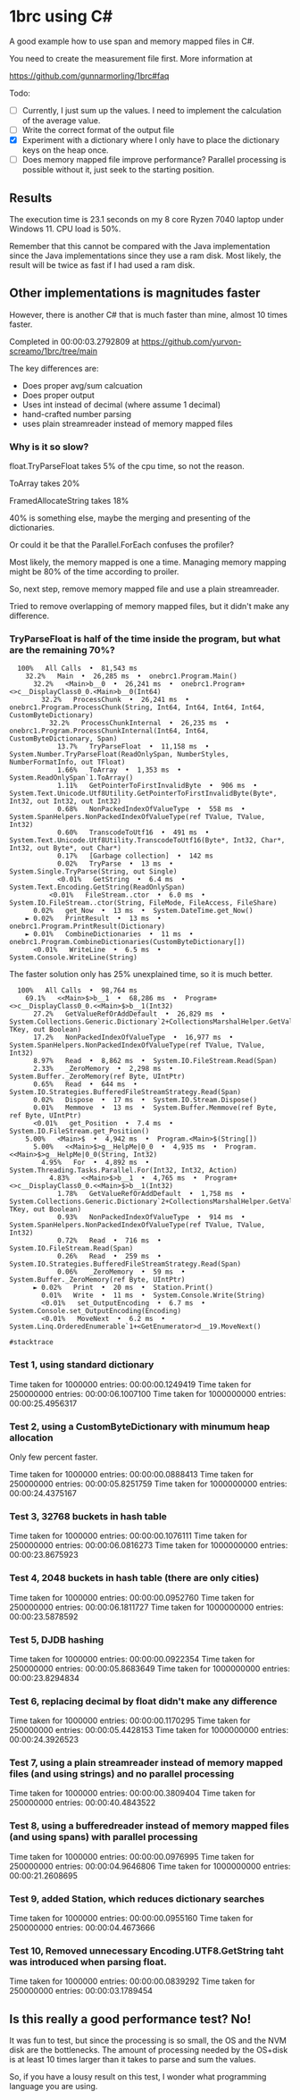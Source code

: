 ﻿# 1brc using C#

A good example how to use span and memory mapped files in C#.

You need to create the measurement file first. More information at

https://github.com/gunnarmorling/1brc#faq


Todo: 
- [ ] Currently, I just sum up the values. I need to implement the calculation of the average value.
- [ ] Write the correct format of the output file
- [x] Experiment with a dictionary where I only have to place the dictionary keys on the heap once.
- [ ] Does memory mapped file improve performance? Parallel processing is possible without it, just seek to the starting position.

## Results

The execution time is 23.1 seconds on my 8 core Ryzen 7040 laptop under Windows 11. CPU load is 50%.

Remember that this cannot be compared with the Java implementation since the Java implementations since they use a ram disk. 
Most likely, the result will be twice as fast if I had used a ram disk.

## Other implementations is magnitudes faster

However, there is another C# that is much faster than mine, almost 10 times faster.

Completed in 00:00:03.2792809 at https://github.com/yurvon-screamo/1brc/tree/main

The key differences are:
- Does proper avg/sum calcuation
- Does proper output
- Uses int instead of decimal (where assume 1 decimal)
- hand-crafted number parsing
- uses plain streamreader instead of memory mapped files

### Why is it so slow?

float.TryParseFloat takes 5% of the cpu time, so not the reason.

ToArray takes 20%

FramedAllocateString takes 18%

40% is something else, maybe the merging and presenting of the dictionaries.

Or could it be that the Parallel.ForEach confuses the profiler?

Most likely, the memory mapped is one a time. Managing memory mapping might be 80% of the time according to proiler.

So, next step, remove memory mapped file and use a plain streamreader.

Tried to remove overlapping of memory mapped files, but it didn't make any difference.

### TryParseFloat is half of the time inside the program, but what are the remaining 70%?

```
  100%   All Calls  •  81,543 ms
    32.2%   Main  •  26,285 ms  •  onebrc1.Program.Main()
      32.2%   <Main>b__0  •  26,241 ms  •  onebrc1.Program+<>c__DisplayClass0_0.<Main>b__0(Int64)
        32.2%   ProcessChunk  •  26,241 ms  •  onebrc1.Program.ProcessChunk(String, Int64, Int64, Int64, Int64, CustomByteDictionary)
          32.2%   ProcessChunkInternal  •  26,235 ms  •  onebrc1.Program.ProcessChunkInternal(Int64, Int64, CustomByteDictionary, Span)
            13.7%   TryParseFloat  •  11,158 ms  •  System.Number.TryParseFloat(ReadOnlySpan, NumberStyles, NumberFormatInfo, out TFloat)
            1.66%   ToArray  •  1,353 ms  •  System.ReadOnlySpan`1.ToArray()
            1.11%   GetPointerToFirstInvalidByte  •  906 ms  •  System.Text.Unicode.Utf8Utility.GetPointerToFirstInvalidByte(Byte*, Int32, out Int32, out Int32)
            0.68%   NonPackedIndexOfValueType  •  558 ms  •  System.SpanHelpers.NonPackedIndexOfValueType(ref TValue, TValue, Int32)
            0.60%   TranscodeToUtf16  •  491 ms  •  System.Text.Unicode.Utf8Utility.TranscodeToUtf16(Byte*, Int32, Char*, Int32, out Byte*, out Char*)
            0.17%   [Garbage collection]  •  142 ms
            0.02%   TryParse  •  13 ms  •  System.Single.TryParse(String, out Single)
            <0.01%   GetString  •  6.4 ms  •  System.Text.Encoding.GetString(ReadOnlySpan)
          <0.01%   FileStream..ctor  •  6.0 ms  •  System.IO.FileStream..ctor(String, FileMode, FileAccess, FileShare)
      0.02%   get_Now  •  13 ms  •  System.DateTime.get_Now()
    ► 0.02%   PrintResult  •  13 ms  •  onebrc1.Program.PrintResult(Dictionary)
    ► 0.01%   CombineDictionaries  •  11 ms  •  onebrc1.Program.CombineDictionaries(CustomByteDictionary[])
      <0.01%   WriteLine  •  6.5 ms  •  System.Console.WriteLine(String)
```

The faster solution only has 25% unexplained time, so it is much better.

```
  100%   All Calls  •  98,764 ms
    69.1%   <<Main>$>b__1  •  68,286 ms  •  Program+<>c__DisplayClass0_0.<<Main>$>b__1(Int32)
      27.2%   GetValueRefOrAddDefault  •  26,829 ms  •  System.Collections.Generic.Dictionary`2+CollectionsMarshalHelper.GetValueRefOrAddDefault(Dictionary, TKey, out Boolean)
      17.2%   NonPackedIndexOfValueType  •  16,977 ms  •  System.SpanHelpers.NonPackedIndexOfValueType(ref TValue, TValue, Int32)
      8.97%   Read  •  8,862 ms  •  System.IO.FileStream.Read(Span)
      2.33%   _ZeroMemory  •  2,298 ms  •  System.Buffer._ZeroMemory(ref Byte, UIntPtr)
      0.65%   Read  •  644 ms  •  System.IO.Strategies.BufferedFileStreamStrategy.Read(Span)
      0.02%   Dispose  •  17 ms  •  System.IO.Stream.Dispose()
      0.01%   Memmove  •  13 ms  •  System.Buffer.Memmove(ref Byte, ref Byte, UIntPtr)
      <0.01%   get_Position  •  7.4 ms  •  System.IO.FileStream.get_Position()
    5.00%   <Main>$  •  4,942 ms  •  Program.<Main>$(String[])
      5.00%   <<Main>$>g__HelpMe|0_0  •  4,935 ms  •  Program.<<Main>$>g__HelpMe|0_0(String, Int32)
        4.95%   For  •  4,892 ms  •  System.Threading.Tasks.Parallel.For(Int32, Int32, Action)
          4.83%   <<Main>$>b__1  •  4,765 ms  •  Program+<>c__DisplayClass0_0.<<Main>$>b__1(Int32)
            1.78%   GetValueRefOrAddDefault  •  1,758 ms  •  System.Collections.Generic.Dictionary`2+CollectionsMarshalHelper.GetValueRefOrAddDefault(Dictionary, TKey, out Boolean)
            0.93%   NonPackedIndexOfValueType  •  914 ms  •  System.SpanHelpers.NonPackedIndexOfValueType(ref TValue, TValue, Int32)
            0.72%   Read  •  716 ms  •  System.IO.FileStream.Read(Span)
            0.26%   Read  •  259 ms  •  System.IO.Strategies.BufferedFileStreamStrategy.Read(Span)
            0.06%   _ZeroMemory  •  59 ms  •  System.Buffer._ZeroMemory(ref Byte, UIntPtr)
      ► 0.02%   Print  •  20 ms  •  Station.Print()
        0.01%   Write  •  11 ms  •  System.Console.Write(String)
        <0.01%   set_OutputEncoding  •  6.7 ms  •  System.Console.set_OutputEncoding(Encoding)
        <0.01%   MoveNext  •  6.2 ms  •  System.Linq.OrderedEnumerable`1+<GetEnumerator>d__19.MoveNext()

#stacktrace
```

### Test 1, using standard dictionary

Time taken for 1000000 entries: 00:00:00.1249419
Time taken for 250000000 entries: 00:00:06.1007100
Time taken for 1000000000 entries: 00:00:25.4956317

### Test 2, using a CustomByteDictionary with minumum heap allocation 

Only few percent faster.

Time taken for 1000000 entries: 00:00:00.0888413
Time taken for 250000000 entries: 00:00:05.8251759
Time taken for 1000000000 entries: 00:00:24.4375167

### Test 3, 32768 buckets in hash table

Time taken for 1000000 entries: 00:00:00.1076111
Time taken for 250000000 entries: 00:00:06.0816273
Time taken for 1000000000 entries: 00:00:23.8675923

### Test 4, 2048 buckets in hash table (there are only cities)

Time taken for 1000000 entries: 00:00:00.0952760
Time taken for 250000000 entries: 00:00:06.1811727
Time taken for 1000000000 entries: 00:00:23.5878592

### Test 5, DJDB hashing

Time taken for 1000000 entries: 00:00:00.0922354
Time taken for 250000000 entries: 00:00:05.8683649
Time taken for 1000000000 entries: 00:00:23.8294834

### Test 6, replacing decimal by float didn't make any difference

Time taken for 1000000 entries: 00:00:00.1170295
Time taken for 250000000 entries: 00:00:05.4428153
Time taken for 1000000000 entries: 00:00:24.3926523

### Test 7, using a plain streamreader instead of memory mapped files (and using strings) and no parallel processing

Time taken for 1000000 entries: 00:00:00.3809404
Time taken for 250000000 entries: 00:00:40.4843522

### Test 8, using a bufferedreader instead of memory mapped files (and using spans) with parallel processing

Time taken for 1000000 entries: 00:00:00.0976995
Time taken for 250000000 entries: 00:00:04.9646806
Time taken for 1000000000 entries: 00:00:21.2608695

### Test 9, added Station, which reduces dictionary searches

Time taken for 1000000 entries: 00:00:00.0955160
Time taken for 250000000 entries: 00:00:04.4673666

### Test 10, Removed unnecessary Encoding.UTF8.GetString taht was introduced when parsing float.

Time taken for 1000000 entries: 00:00:00.0839292
Time taken for 250000000 entries: 00:00:03.1789454

## Is this really a good performance test? No!

It was fun to test, but since the processing is so small, the OS and the NVM disk are the bottlenecks. 
The amount of processing needed by the OS+disk is at least 10 times larger than it takes to parse and sum the values.

So, if you have a lousy result on this test, I wonder what programming language you are using.

